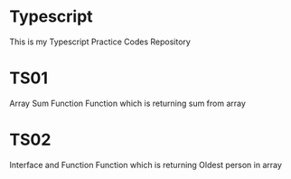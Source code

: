 # Typescript
 This is my Typescript Practice Codes Repository

 # TS01
Array Sum Function
Function which is returning sum from array

# TS02
Interface and Function
Function which is returning Oldest person in array

